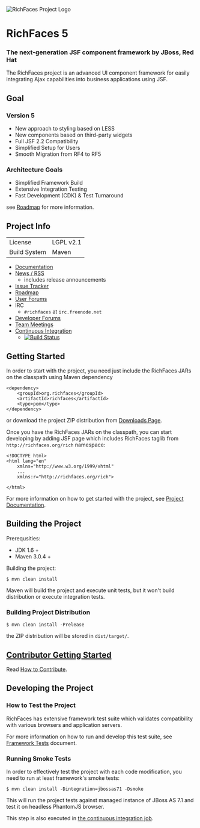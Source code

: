 ![RichFaces Project Logo][logo]

RichFaces 5
===========

<h3>The next-generation JSF component framework by JBoss, Red Hat</h3>

The RichFaces project is an advanced UI component framework for easily integrating Ajax capabilities into business applications using JSF.


Goal
----

<h3>Version 5</h3>

* New approach to styling based on LESS
* New components based on third-party widgets
* Full JSF 2.2 Compatibility
* Simplified Setup for Users
* Smooth Migration from RF4 to RF5

<h3>Architecture Goals</h3>

* Simplified Framework Build
* Extensive Integration Testing
* Fast Development (CDK) & Test Turnaround

see [Roadmap](https://community.jboss.org/thread/213160) for more information.

Project Info
------------

<table>
	<tr><td>License</td><td>LGPL v2.1</td></tr>
	<tr><td>Build System</td><td>Maven</td></tr>
</table>

* [Documentation](http://docs.jboss.org/richfaces/)
* [News / RSS](http://planet.jboss.org/feed/richfacesall)
  * includes release announcements
* [Issue Tracker](https://issues.jboss.org/browse/RF)
* [Roadmap](https://community.jboss.org/thread/213160)
* [User Forums](https://community.jboss.org/en/richfaces)
* IRC
  * `#richfaces` at `irc.freenode.net`
* [Developer Forums](https://community.jboss.org/en/richfaces/dev)
* [Team Meetings](https://community.jboss.org/en/richfaces/dev/teammtgs)
* [Continuous Integration](https://buildhive.cloudbees.com/job/richfaces/job/richfaces5/)
  * [![Build Status](https://buildhive.cloudbees.com/job/richfaces/job/richfaces5/badge/icon)](https://buildhive.cloudbees.com/job/richfaces/job/richfaces5/)

Getting Started
---------------

In order to start with the project, you need just include the RichFaces JARs on the classpath using Maven dependency

    <dependency>
        <groupId>org.richfaces</groupId>
        <artifactId>richfaces</artifactId>
        <type>pom</type>
    </dependency>

or download the project ZIP distribution from [Downloads Page](http://www.jboss.org/richfaces/download.html).

Once you have the RichFaces JARs on the classpath, you can start developing by adding JSF page which includes RichFaces taglib from `http://richfaces.org/rich` namespace:

    <!DOCTYPE html>
    <html lang="en"
		xmlns="http://www.w3.org/1999/xhtml"
		...
		xmlns:r="http://richfaces.org/rich">

	</html>

For more information on how to get started with the project, see [Project Documentation](http://docs.jboss.org/richfaces/).

Building the Project
--------------------

Prerequsities:

* JDK 1.6 +
* Maven 3.0.4 +

Building the project:

    $ mvn clean install

Maven will build the project and execute unit tests, but it won't build distribution or execute integration tests.

<h3>Building Project Distribution</h3>

    $ mvn clean install -Prelease

the ZIP distribution will be stored in `dist/target/`.

[Contributor Getting Started](https://github.com/richfaces/richfaces5/blob/master/CONTRIBUTING.md)
-----------------------------

Read [How to Contribute](https://github.com/richfaces/richfaces5/blob/master/CONTRIBUTING.md).

Developing the Project
----------------------

<h3>How to Test the Project</h3>

RichFaces has extensive framework test suite which validates compatibility with various browsers and application servers.

For more information on how to run and develop this test suite, see [Framework Tests](https://github.com/richfaces/richfaces5/blob/master/TESTS.md) document.

<h3>Running Smoke Tests</h3>

In order to effectively test the project with each code modification, you need to run at least framework's smoke tests:

    $ mvn clean install -Dintegration=jbossas71 -Dsmoke

This will run the project tests against managed instance of JBoss AS 7.1 and test it on headless PhantomJS browser.

This step is also executed in [the continuous integration job](https://buildhive.cloudbees.com/job/richfaces/job/richfaces5/).

[logo]: https://raw.github.com/richfaces/docs/4.3.1.20130305-Final/Component_Reference/src/main/docbook/en-US/images/rf_logo.png "RichFaces Project Logo"
